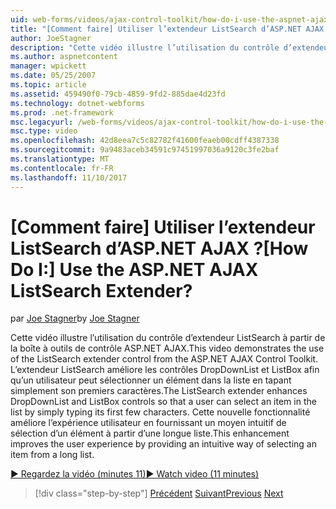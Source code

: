 ```yaml
---
uid: web-forms/videos/ajax-control-toolkit/how-do-i-use-the-aspnet-ajax-listsearch-extender
title: "[Comment faire] Utiliser l’extendeur ListSearch d’ASP.NET AJAX ? | Microsoft Docs"
author: JoeStagner
description: "Cette vidéo illustre l’utilisation du contrôle d’extendeur ListSearch à partir de la boîte à outils de contrôle ASP.NET AJAX. L’extendeur ListSearch améliore DropDownList et L...."
ms.author: aspnetcontent
manager: wpickett
ms.date: 05/25/2007
ms.topic: article
ms.assetid: 459490f0-79cb-4859-9fd2-885dae4d23fd
ms.technology: dotnet-webforms
ms.prod: .net-framework
msc.legacyurl: /web-forms/videos/ajax-control-toolkit/how-do-i-use-the-aspnet-ajax-listsearch-extender
msc.type: video
ms.openlocfilehash: 42d8eea7c5c82782f41600feaeb00cdff4387338
ms.sourcegitcommit: 9a9483aceb34591c97451997036a9120c3fe2baf
ms.translationtype: MT
ms.contentlocale: fr-FR
ms.lasthandoff: 11/10/2017
---
```

<a name="how-do-i-use-the-aspnet-ajax-listsearch-extender"></a><span data-ttu-id="6f00f-105">[Comment faire] Utiliser l’extendeur ListSearch d’ASP.NET AJAX ?</span><span class="sxs-lookup"><span data-stu-id="6f00f-105">[How Do I:] Use the ASP.NET AJAX ListSearch Extender?</span></span>
====================
<span data-ttu-id="6f00f-106">par [Joe Stagner](https://github.com/JoeStagner)</span><span class="sxs-lookup"><span data-stu-id="6f00f-106">by [Joe Stagner](https://github.com/JoeStagner)</span></span>

<span data-ttu-id="6f00f-107">Cette vidéo illustre l’utilisation du contrôle d’extendeur ListSearch à partir de la boîte à outils de contrôle ASP.NET AJAX.</span><span class="sxs-lookup"><span data-stu-id="6f00f-107">This video demonstrates the use of the ListSearch extender control from the ASP.NET AJAX Control Toolkit.</span></span> <span data-ttu-id="6f00f-108">L’extendeur ListSearch améliore les contrôles DropDownList et ListBox afin qu’un utilisateur peut sélectionner un élément dans la liste en tapant simplement son premiers caractères.</span><span class="sxs-lookup"><span data-stu-id="6f00f-108">The ListSearch extender enhances DropDownList and ListBox controls so that a user can select an item in the list by simply typing its first few characters.</span></span> <span data-ttu-id="6f00f-109">Cette nouvelle fonctionnalité améliore l’expérience utilisateur en fournissant un moyen intuitif de sélection d’un élément à partir d’une longue liste.</span><span class="sxs-lookup"><span data-stu-id="6f00f-109">This enhancement improves the user experience by providing an intuitive way of selecting an item from a long list.</span></span>

[<span data-ttu-id="6f00f-110">&#9654; Regardez la vidéo (minutes 11)</span><span class="sxs-lookup"><span data-stu-id="6f00f-110">&#9654; Watch video (11 minutes)</span></span>](https://channel9.msdn.com/Blogs/ASP-NET-Site-Videos/how-do-i-use-the-aspnet-ajax-listsearch-extender)

>[!div class="step-by-step"]
<span data-ttu-id="6f00f-111">[Précédent](how-do-i-use-the-aspnet-ajax-nobot-control.md)
[Suivant](how-do-i-use-the-pagingbulletedlist-extender-control.md)</span><span class="sxs-lookup"><span data-stu-id="6f00f-111">[Previous](how-do-i-use-the-aspnet-ajax-nobot-control.md)
[Next](how-do-i-use-the-pagingbulletedlist-extender-control.md)</span></span>
